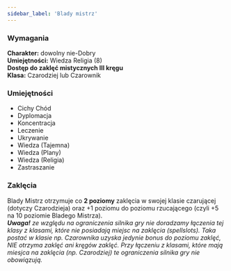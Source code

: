```yaml
---
sidebar_label: 'Blady mistrz'
---
```



### Wymagania

**Charakter:** dowolny nie-Dobry \
**Umiejętności:** Wiedza Religia (8) \
**Dostęp do zaklęć mistycznych III kręgu** \
**Klasa:** Czarodziej lub Czarownik


### Umiejętności

- Cichy Chód
- Dyplomacja
- Koncentracja
- Leczenie
- Ukrywanie
- Wiedza (Tajemna)
- Wiedza (Plany)
- Wiedza (Religia)
- Zastraszanie

### Zaklęcia

Blady Mistrz otrzymuje co **2 poziomy** zaklęcia w swojej klasie czarującej (dotyczy Czarodzieja) oraz +1 poziomu do poziomu rzucającego (czyli +5 na 10 poziomie Bladego Mistrza).\
_**Uwaga!** ze względu na ograniczenia silnika gry nie doradzamy łączenia tej klasy z klasami, które nie posiadają miejsc na zaklęcia (spellslots). Taka postać w klasie np. Czarownika uzyska jedynie bonus do poziomu zaklęć, NIE otrzyma zaklęć ani kręgów zaklęć. Przy łączeniu z klasami, które mają miesjca na zaklęcia (np. Czarodziej) te ograniczenia silnika gry nie obowiązują._ 

